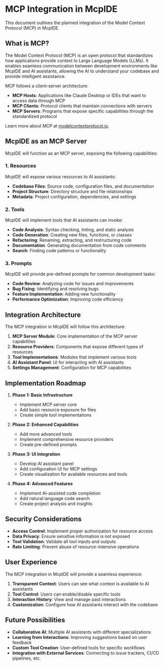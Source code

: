 # MCP Integration in McpIDE

This document outlines the planned integration of the Model Context Protocol (MCP) in McpIDE.

## What is MCP?

The Model Context Protocol (MCP) is an open protocol that standardizes how applications provide context to Large Language Models (LLMs). It enables seamless communication between development environments like McpIDE and AI assistants, allowing the AI to understand your codebase and provide intelligent assistance.

MCP follows a client-server architecture:
- **MCP Hosts**: Applications like Claude Desktop or IDEs that want to access data through MCP
- **MCP Clients**: Protocol clients that maintain connections with servers
- **MCP Servers**: Programs that expose specific capabilities through the standardized protocol

Learn more about MCP at [modelcontextprotocol.io](https://modelcontextprotocol.io/introduction).

## McpIDE as an MCP Server

McpIDE will function as an MCP server, exposing the following capabilities:

### 1. Resources

McpIDE will expose various resources to AI assistants:

- **Codebase Files**: Source code, configuration files, and documentation
- **Project Structure**: Directory structure and file relationships
- **Metadata**: Project configuration, dependencies, and settings

### 2. Tools

McpIDE will implement tools that AI assistants can invoke:

- **Code Analysis**: Syntax checking, linting, and static analysis
- **Code Generation**: Creating new files, functions, or classes
- **Refactoring**: Renaming, extracting, and restructuring code
- **Documentation**: Generating documentation from code comments
- **Search**: Finding code patterns or functionality

### 3. Prompts

McpIDE will provide pre-defined prompts for common development tasks:

- **Code Review**: Analyzing code for issues and improvements
- **Bug Fixing**: Identifying and resolving bugs
- **Feature Implementation**: Adding new functionality
- **Performance Optimization**: Improving code efficiency

## Integration Architecture

The MCP integration in McpIDE will follow this architecture:

1. **MCP Server Module**: Core implementation of the MCP server capabilities
2. **Resource Providers**: Components that expose different types of resources
3. **Tool Implementations**: Modules that implement various tools
4. **AI Assistant Panel**: UI for interacting with AI assistants
5. **Settings Management**: Configuration for MCP capabilities

## Implementation Roadmap

1. **Phase 1: Basic Infrastructure**
   - Implement MCP server core
   - Add basic resource exposure for files
   - Create simple tool implementations

2. **Phase 2: Enhanced Capabilities**
   - Add more advanced tools
   - Implement comprehensive resource providers
   - Create pre-defined prompts

3. **Phase 3: UI Integration**
   - Develop AI assistant panel
   - Add configuration UI for MCP settings
   - Create visualization for available resources and tools

4. **Phase 4: Advanced Features**
   - Implement AI-assisted code completion
   - Add natural language code search
   - Create project analysis and insights

## Security Considerations

- **Access Control**: Implement proper authorization for resource access
- **Data Privacy**: Ensure sensitive information is not exposed
- **Tool Validation**: Validate all tool inputs and outputs
- **Rate Limiting**: Prevent abuse of resource-intensive operations

## User Experience

The MCP integration in McpIDE will provide a seamless experience:

1. **Transparent Context**: Users can see what context is available to AI assistants
2. **Tool Control**: Users can enable/disable specific tools
3. **Interaction History**: View and manage past interactions
4. **Customization**: Configure how AI assistants interact with the codebase

## Future Possibilities

- **Collaborative AI**: Multiple AI assistants with different specializations
- **Learning from Interactions**: Improving suggestions based on user feedback
- **Custom Tool Creation**: User-defined tools for specific workflows
- **Integration with External Services**: Connecting to issue trackers, CI/CD pipelines, etc.
